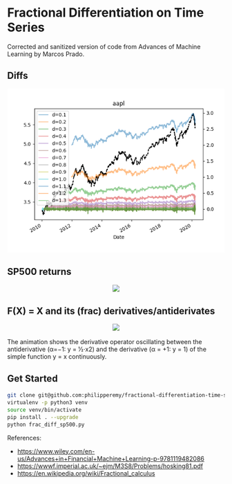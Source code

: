 # Fractional Differentiation on Time Series

Corrected and sanitized version of code from Advances of Machine Learning by Marcos Prado.

## Diffs

<p align="center">
  <img src="doc/Figure_1.png">
</p>

## SP500 returns

<p align="center">
  <img src="doc/frac_diff_sp500.png">
</p>

## F(X) = X and its (frac) derivatives/antiderivates

<p align="center">
  <img src="doc/fx_animation.gif">
</p>

The animation shows the derivative operator oscillating between the antiderivative (α=−1: y = ​1⁄2⋅x2) and the derivative (α = +1: y = 1) of the simple function y = x continuously.

## Get Started

```bash
git clone git@github.com:philipperemy/fractional-differentiation-time-series.git && cd fractional-differentiation-time-series
virtualenv -p python3 venv
source venv/bin/activate
pip install . --upgrade
python frac_diff_sp500.py
```

References:
- https://www.wiley.com/en-us/Advances+in+Financial+Machine+Learning-p-9781119482086
- https://wwwf.imperial.ac.uk/~ejm/M3S8/Problems/hosking81.pdf
- https://en.wikipedia.org/wiki/Fractional_calculus
